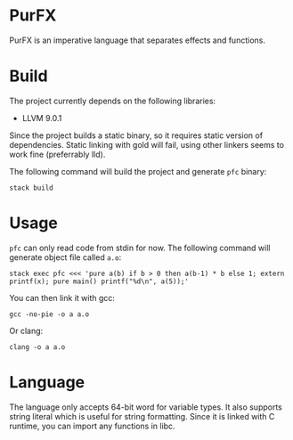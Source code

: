 # PurFX

PurFX is an imperative language that separates effects and functions.

# Build

The project currently depends on the following libraries:
- LLVM 9.0.1

Since the project builds a static binary, so it requires static version of
dependencies. Static linking with gold will fail, using other linkers seems to
work fine (preferrably lld).

The following command will build the project and generate `pfc` binary:
```
stack build
```

# Usage

`pfc` can only read code from stdin for now. The following command will generate object file called `a.o`:

```
stack exec pfc <<< 'pure a(b) if b > 0 then a(b-1) * b else 1; extern printf(x); pure main() printf("%d\n", a(5));'
```

You can then link it with gcc:

```
gcc -no-pie -o a a.o
```

Or clang:
```
clang -o a a.o
```

# Language

The language only accepts 64-bit word for variable types. It also supports
string literal which is useful for string formatting. Since it is linked with C
runtime, you can import any functions in libc.
